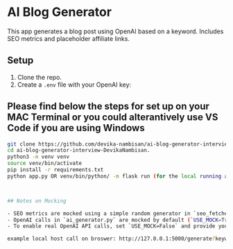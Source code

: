 # AI Blog Generator

This app generates a blog post using OpenAI based on a keyword. Includes SEO metrics and placeholder affiliate links.

## Setup

1. Clone the repo.
2. Create a `.env` file with your OpenAI key:

## Please find below the steps for set up on your MAC Terminal or you could alterantively use VS Code if you are using Windows

```bash
git clone https://github.com/devika-nambisan/ai-blog-generator-interview-DevikaNambisan..git
cd ai-blog-generator-interview-DevikaNambisan.
python3 -m venv venv
source venv/bin/activate
pip install -r requirements.txt
python app.py OR venv/bin/python/ -m flask run (for the local running and then u can use the browser to see) 



## Notes on Mocking

- SEO metrics are mocked using a simple random generator in `seo_fetcher.py`.
- OpenAI calls in `ai_generator.py` are mocked by default (`USE_MOCK=True`) to avoid API quota issues and facilitate offline development.
- To enable real OpenAI API calls, set `USE_MOCK=False` and provide your own API key in `.env`.

example local host call on broswer: http://127.0.0.1:5000/generate?keyword=wireless%20earbuds
